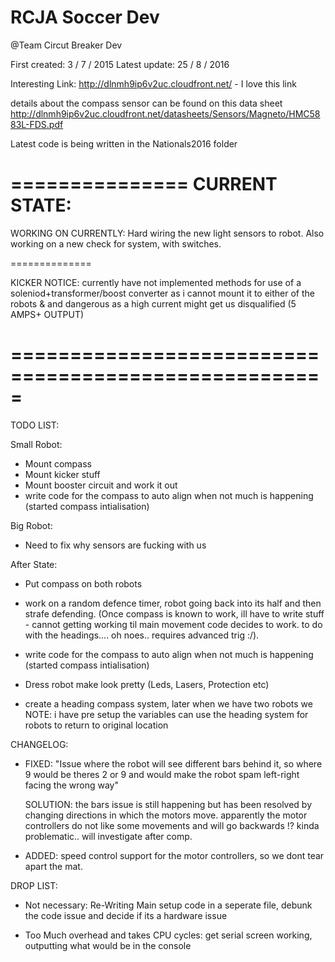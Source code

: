 # RCJA Soccer Dev

@Team Circut Breaker Dev

  First created: 3 / 7 / 2015
  Latest update: 25 / 8 / 2016

  Interesting Link: http://dlnmh9ip6v2uc.cloudfront.net/ - I love this link

  details about the compass sensor can be found on this data sheet http://dlnmh9ip6v2uc.cloudfront.net/datasheets/Sensors/Magneto/HMC5883L-FDS.pdf

  Latest code is being written in the Nationals2016 folder

  ===============
  CURRENT STATE:
  ===============
    
 
  WORKING ON CURRENTLY: Hard wiring the new light sensors to robot. Also working on a new check for system, with switches.

  ==============

  KICKER NOTICE:
  currently have not implemented methods for use of a soleniod+transformer/boost converter as i cannot mount it to either of the robots & and dangerous as a high current might get us disqualified (5 AMPS+ OUTPUT)
  
=====================================================  
========================================================

  TODO LIST:

Small Robot:

  - Mount compass
  - Mount kicker stuff
  - Mount booster circuit and work it out
  - write code for the compass to auto align when not much is happening (started compass intialisation)

Big Robot:
- Need to fix why sensors are fucking with us

After State:
  - Put compass on both robots
  
  - work on a random defence timer, robot going back into its half and then strafe defending. (Once compass is known to work, ill have to write stuff - cannot getting working til main movement code decides to work.
    to do with the headings....  oh noes.. requires advanced trig :/).

  - write code for the compass to auto align when not much is happening (started compass intialisation)

  - Dress robot make look pretty (Leds, Lasers, Protection etc)
  
  - create a heading compass system, later when we have two robots we NOTE: i have pre setup the variables
    can use the heading system for robots to return to original location

  CHANGELOG:

  - FIXED: "Issue where the robot will see different bars  behind it, so where 9 would be theres 2 or 9 and would make the robot spam left-right
    facing the wrong way"

    SOLUTION: the bars issue is still happening but has been resolved by changing directions in which the motors move. apparently the motor
    controllers do not like some movements and will go backwards !? kinda problematic.. will investigate after comp.
    
  - ADDED: speed control support for the motor controllers, so we dont tear apart the mat. 


  DROP LIST:

  - Not necessary: Re-Writing Main setup code in a seperate file, debunk the code issue and decide if its a hardware issue
  
  - Too Much overhead and takes CPU cycles: get serial screen working, outputting what would be in the console



